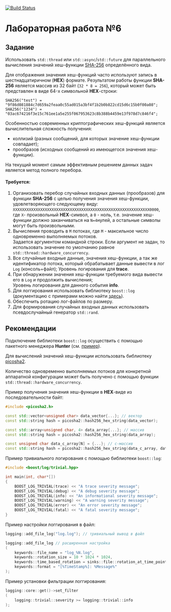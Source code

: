 [![Build Status](https://travis-ci.org/CERZAR/lab-06-multithreads.svg?branch=master)](https://travis-ci.org/CERZAR/lab-06-multithreads)
# Лабораторная работа №6

## Задание

Использовать `std::thread` или `std::async`/`std::future` для параллельного вычисления значений хеш-функции [SHA-256](https://ru.wikipedia.org/wiki/SHA-2) определённого вида.

Для отображения значения хеш-функций часто используют запись в шестнадцатиричном (**HEX**) формате. Результатом работы функции **SHA-256** является массив из 32 байт (`32 * 8 = 256`), который может быть представлен в виде 64-x символьной **HEX**-строки:
```
SHA256("test") = "9f86d081884c7d659a2feaa0c55ad015a3bf4f1b2b0b822cd15d6c15b0f00a08";
SHA256("1234") = "03ac674216f3e15c761ee1a5e255f067953623c8b388b4459e13f978d7c846f4";
```

Особенностью современных криптографических хеш-функций является вычислительная сложность получения:
- коллизий (разных сообщений, для которых значение хеш-функции совпадает);
- прообразов (исходных сообщений из имеющегося значения хеш-функции).

На текущий момент самым эффективным решением данных задач является метод полного перебора.

#### Требуется:
1. Организовать перебор случайных входных данных (прообразов) для функции **SHA-256** с целью получения значения хеш-функции, удовлетворяющего следующему виду:
`XXXXXXXXXXXXXXXXXXXXXXXXXXXXXXXXXXXXXXXXXXXXXXXXXXXXXXXXXXXX0000`, где `X`- произвольный **HEX**-символ, а `0` - ноль, т.е. значение хеш-функции должно заканчиваться на `N=4`нулей, а остальные символы могут быть произвольными.
1. Вычисления проводить в `M` потоках, где `M` - максильное число одновременно выполняемых потоков. <br/>Задается аргументом командной строки. Если аргумент не задан, то использовать значение по умолчанию равное `std::thread::hardware_concurrency`.
1. Все случайные входные данные, значения хеш-функции, а так же идентификатор потока, который обрабатывает данные вывести в лог `Log` (консоль+файл); Уровень логирования для **trace**.
1. При обнаружении значения хеш-функции требуемого вида вывести его в `Log` и продолжить вычисления; <br/>Уровень логирования для данного события **info**.
1. Для логгирования использовать библиотеку `boost::log` (документацию с примерами можно найти [здесь](https://www.boost.org/doc/libs/1_63_0/libs/log/doc/html/log/tutorial.html#log.tutorial.trivial)).
1. Обеспечить ротацию лог-файлов по размеру.
1. Для формирования случайных входных данных использовать псевдослучайный генератор `std::rand`.


## Рекомендации

Подключение библиотеки `boost::log` осуществить с помощью пакетного менеджера **Hunter** (см. [пример](https://docs.hunter.sh/en/latest/packages/pkg/Boost.html)).

Для вычислений значений хеш-функции использовать библиотеку [picosha2](https://github.com/okdshin/PicoSHA2).

Количество одновременно выполняемых потоков для конкретной аппаратной конфигурации может быть получено с помощью функции `std::thread::hardware_concurrency`.

Пример получения значения хеш-функции в **HEX**-виде из последовательности байт:
```cpp
#include <picosha2.h>

const std::vector<unsigned char> data_vector{...}; // вектор
const std::string hash = picosha2::hash256_hex_string(data_vector);

const std::array<unsigned char, 4> data_array{...}; // массив
const std::string hash = picosha2::hash256_hex_string(data_array);

const unsigned char data_c_array[N] = {...}; // c-массив
const std::string hash = picosha2::hash256_hex_string(data_c_array, data_c_array + N);
```

Пример тривиального логирования с помощью библиотеки `boost::log`:
```cpp
#include <boost/log/trivial.hpp>

int main(int, char*[])
{
    BOOST_LOG_TRIVIAL(trace) << "A trace severity message";
    BOOST_LOG_TRIVIAL(debug) << "A debug severity message";
    BOOST_LOG_TRIVIAL(info) << "An informational severity message";
    BOOST_LOG_TRIVIAL(warning) << "A warning severity message";
    BOOST_LOG_TRIVIAL(error) << "An error severity message";
    BOOST_LOG_TRIVIAL(fatal) << "A fatal severity message";
}
```

Пример настройки логгирования в файл:
```cpp
logging::add_file_log("log.log"); // тривиальный вывод в файл

logging::add_file_log // расширенная настройка
(
    keywords::file_name = "log_%N.log",
    keywords::rotation_size = 10 * 1024 * 1024, 
    keywords::time_based_rotation = sinks::file::rotation_at_time_point{0, 0, 0},
    keywords::format = "[%TimeStamp%]: %Message%"
);
```

Пример установки фильтрации логгирования:
```cpp
logging::core::get()->set_filter
(
    logging::trivial::severity >= logging::trivial::info
);
```
